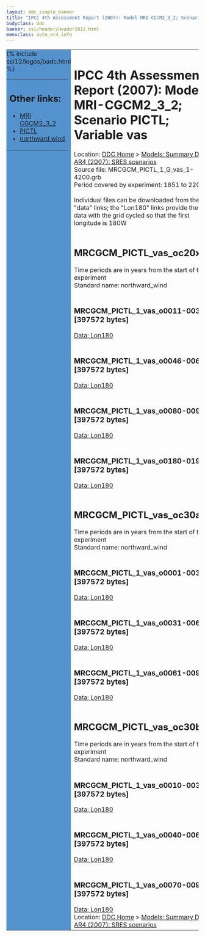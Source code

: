 ```yaml
---
layout: ddc_simple_banner
title: "IPCC 4th Assessment Report (2007): Model MRI-CGCM2_3_2; Scenario PICTL; Variable vas"
bodyclass: ddc
banner: ssi/header/Header2012.html
menuclass: auto_ar4_info
---
```



<table width="100%" border="0" cellspacing="0" cellpadding="0" style="border-collapse: collapse;">
<tr style="margin:0;padding:0;border:0;">
<td style="margin:0;padding:0;border:0;height:1pt;width:150pt;background:#5492CD;" valign="top" >

<div id="lh-col2" class="auto_ar4_info">
<table class="menumain" bgcolor="#5492CD" cellspacing="0" width="100%" border="0">
<tr><td>
<h2> Other links:</h2>
<ul>
<li><a href="/auto/ar4/model-MRI-CGCM2_3_2.html">MRI<br/>CGCM2_3_2</a></li>
<li><a href="/auto/ar4/scenario-PICTL.html">PICTL</a></li>
<li><a href="/auto/ar4/var-northward_wind.html">northward wind</a></li>
</ul>
</td></tr>
{% include ssi12/logos/badc.html %}
</table>
</div>
</td>
<td><h1>IPCC 4th Assessment Report (2007): Model MRI-CGCM2_3_2; Scenario PICTL; Variable vas</h1>

<!-- Breadcrumb1 -->
<div id="breadcrumb1" align="left">
Location: <a href="/index.html">DDC Home</a> > <a href="/sim/gcm_clim/">Models: Summary Data</a>
> <a href="/sim/gcm_clim/SRES_AR4/index.html">AR4 (2007): SRES scenarios</a>
</div>
<!-- End of Breadcrumb1 -->Source file: MRCGCM_PICTL_1_G_vas_1-4200.grb
<br/>
Period covered by experiment: 1851 to 2200<br/>
<br/>Individual files can be downloaded from the "data" links; the "Lon180" links provide the same data
         with the grid cycled so that the first longitude is 180W<br/>
<br/><h2>MRCGCM_PICTL_vas_oc20x.tar</h2>
Time periods are in years from the start of the experiment<br/>
Standard name: northward_wind<br>
<br/><h3>MRCGCM_PICTL_1_vas_o0011-0030.nc [397572 bytes]</h3>
<a href="http://apps.ipcc-data.org/cgi-bin/downl/ar4_nc/vas/MRCGCM_PICTL_1_vas_o0011-0030.nc">Data; </a><a href="http://apps.ipcc-data.org/cgi-bin/downl/ar4_nc/vas/MRCGCM_PICTL_1_vas_o0011-0030.cyto180.nc"> Lon180</a><br/>
<br/><h3>MRCGCM_PICTL_1_vas_o0046-0065.nc [397572 bytes]</h3>
<a href="http://apps.ipcc-data.org/cgi-bin/downl/ar4_nc/vas/MRCGCM_PICTL_1_vas_o0046-0065.nc">Data; </a><a href="http://apps.ipcc-data.org/cgi-bin/downl/ar4_nc/vas/MRCGCM_PICTL_1_vas_o0046-0065.cyto180.nc"> Lon180</a><br/>
<br/><h3>MRCGCM_PICTL_1_vas_o0080-0099.nc [397572 bytes]</h3>
<a href="http://apps.ipcc-data.org/cgi-bin/downl/ar4_nc/vas/MRCGCM_PICTL_1_vas_o0080-0099.nc">Data; </a><a href="http://apps.ipcc-data.org/cgi-bin/downl/ar4_nc/vas/MRCGCM_PICTL_1_vas_o0080-0099.cyto180.nc"> Lon180</a><br/>
<br/><h3>MRCGCM_PICTL_1_vas_o0180-0199.nc [397572 bytes]</h3>
<a href="http://apps.ipcc-data.org/cgi-bin/downl/ar4_nc/vas/MRCGCM_PICTL_1_vas_o0180-0199.nc">Data; </a><a href="http://apps.ipcc-data.org/cgi-bin/downl/ar4_nc/vas/MRCGCM_PICTL_1_vas_o0180-0199.cyto180.nc"> Lon180</a><br/>
<br/><h2>MRCGCM_PICTL_vas_oc30a.tar</h2>
Time periods are in years from the start of the experiment<br/>
Standard name: northward_wind<br>
<br/><h3>MRCGCM_PICTL_1_vas_o0001-0030.nc [397572 bytes]</h3>
<a href="http://apps.ipcc-data.org/cgi-bin/downl/ar4_nc/vas/MRCGCM_PICTL_1_vas_o0001-0030.nc">Data; </a><a href="http://apps.ipcc-data.org/cgi-bin/downl/ar4_nc/vas/MRCGCM_PICTL_1_vas_o0001-0030.cyto180.nc"> Lon180</a><br/>
<br/><h3>MRCGCM_PICTL_1_vas_o0031-0060.nc [397572 bytes]</h3>
<a href="http://apps.ipcc-data.org/cgi-bin/downl/ar4_nc/vas/MRCGCM_PICTL_1_vas_o0031-0060.nc">Data; </a><a href="http://apps.ipcc-data.org/cgi-bin/downl/ar4_nc/vas/MRCGCM_PICTL_1_vas_o0031-0060.cyto180.nc"> Lon180</a><br/>
<br/><h3>MRCGCM_PICTL_1_vas_o0061-0090.nc [397572 bytes]</h3>
<a href="http://apps.ipcc-data.org/cgi-bin/downl/ar4_nc/vas/MRCGCM_PICTL_1_vas_o0061-0090.nc">Data; </a><a href="http://apps.ipcc-data.org/cgi-bin/downl/ar4_nc/vas/MRCGCM_PICTL_1_vas_o0061-0090.cyto180.nc"> Lon180</a><br/>
<br/><h2>MRCGCM_PICTL_vas_oc30b.tar</h2>
Time periods are in years from the start of the experiment<br/>
Standard name: northward_wind<br>
<br/><h3>MRCGCM_PICTL_1_vas_o0010-0039.nc [397572 bytes]</h3>
<a href="http://apps.ipcc-data.org/cgi-bin/downl/ar4_nc/vas/MRCGCM_PICTL_1_vas_o0010-0039.nc">Data; </a><a href="http://apps.ipcc-data.org/cgi-bin/downl/ar4_nc/vas/MRCGCM_PICTL_1_vas_o0010-0039.cyto180.nc"> Lon180</a><br/>
<br/><h3>MRCGCM_PICTL_1_vas_o0040-0069.nc [397572 bytes]</h3>
<a href="http://apps.ipcc-data.org/cgi-bin/downl/ar4_nc/vas/MRCGCM_PICTL_1_vas_o0040-0069.nc">Data; </a><a href="http://apps.ipcc-data.org/cgi-bin/downl/ar4_nc/vas/MRCGCM_PICTL_1_vas_o0040-0069.cyto180.nc"> Lon180</a><br/>
<br/><h3>MRCGCM_PICTL_1_vas_o0070-0099.nc [397572 bytes]</h3>
<a href="http://apps.ipcc-data.org/cgi-bin/downl/ar4_nc/vas/MRCGCM_PICTL_1_vas_o0070-0099.nc">Data; </a><a href="http://apps.ipcc-data.org/cgi-bin/downl/ar4_nc/vas/MRCGCM_PICTL_1_vas_o0070-0099.cyto180.nc"> Lon180</a><br/>
<!-- Breadcrumb2 -->
<div id="breadcrumb2" align="left">
Location: <a href="/index.html">DDC Home</a> > <a href="/sim/gcm_clim/">Models: Summary Data</a>
> <a href="/sim/gcm_clim/SRES_AR4/index.html">AR4 (2007): SRES scenarios</a>
</div>
<!-- End of Breadcrumb2 --></td></tr></table>
